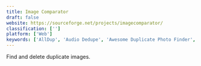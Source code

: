 ```yaml
---
title: Image Comparator
draft: false 
website: https://sourceforge.net/projects/imagecomparator/
classification: ['']
platform: ['Web']
keywords: ['AllDup', 'Audio Dedupe', 'Awesome Duplicate Photo Finder', 'Cisdem DuplicateFinder', 'DoublePics', 'Duplicate Cleaner', 'Duplicate File Cleaner', 'Easy Duplicate Finder', 'FSlint', 'Image Deduplicator', 'ImageDupeless', 'MP3 Duplicate Finder', 'Picture Relate', 'PictureEcho', 'VisiPics', 'Visual Similarity Duplicate Image Finder', 'dupeGuru']
---
```

Find and delete duplicate images.